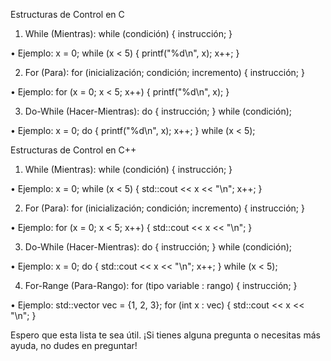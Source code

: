                                                                                  
  Estructuras de Control en C                                                     
                                                                                  
  1. While (Mientras): while (condición) { instrucción; }                         
                                                                                  
  • Ejemplo: x = 0; while (x < 5) { printf("%d\n", x); x++; }                     
                                                                                  
  2. For (Para): for (inicialización; condición; incremento) { instrucción; }     
                                                                                  
  • Ejemplo: for (x = 0; x < 5; x++) { printf("%d\n", x); }                       
                                                                                  
  3. Do-While (Hacer-Mientras): do { instrucción; } while (condición);            
                                                                                  
  • Ejemplo: x = 0; do { printf("%d\n", x); x++; } while (x < 5);                 
                                                                                  
  Estructuras de Control en C++                                                   
                                                                                  
  1. While (Mientras): while (condición) { instrucción; }                         
                                                                                  
  • Ejemplo: x = 0; while (x < 5) { std::cout << x << "\n"; x++; }                
                                                                                  
  2. For (Para): for (inicialización; condición; incremento) { instrucción; }     
                                                                                  
  • Ejemplo: for (x = 0; x < 5; x++) { std::cout << x << "\n"; }                  
                                                                                  
  3. Do-While (Hacer-Mientras): do { instrucción; } while (condición);            
                                                                                  
  • Ejemplo: x = 0; do { std::cout << x << "\n"; x++; } while (x < 5);            
                                                                                  
  4. For-Range (Para-Rango): for (tipo variable : rango) { instrucción; }         
                                                                                  
  • Ejemplo: std::vector<int> vec = {1, 2, 3}; for (int x : vec) { std::cout << x 
  << "\n"; }                                                                      
                                                                                  
  Espero que esta lista te sea útil. ¡Si tienes alguna pregunta o necesitas más   
  ayuda, no dudes en preguntar! 
